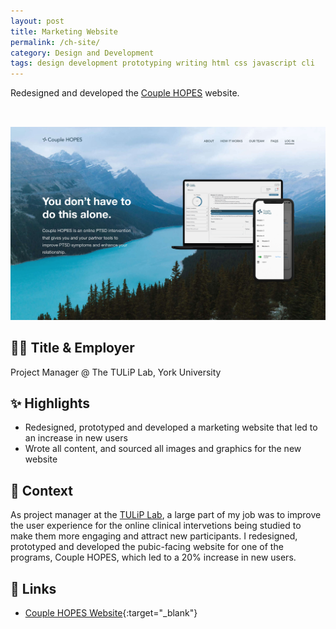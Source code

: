 ```yaml
---
layout: post
title: Marketing Website
permalink: /ch-site/
category: Design and Development
tags: design development prototyping writing html css javascript cli
---
```


Redesigned and developed the [Couple HOPES](https://couplehopes.com/) website.

<a href="https://www.couplehopes.com" target="_blank"><img src="/assets/images/CH-site.png" class="table-wrapper" style="width:100%; max-height:20rem; object-fit:cover; overflow-y:clip; object-position: 100% 0; margin-top:2rem;" /></a>

## 👩‍💻 Title & Employer

Project Manager @ The TULiP Lab, York University

## ✨ Highlights

- Redesigned, prototyped and developed a marketing website that led to an increase in new users
- Wrote all content, and sourced all images and graphics for the new website

## 📌 Context

As project manager at the [TULiP Lab](https://www.tuliplab.ca/), a large part of my job was to improve the user experience for the online clinical intervetions being studied to make them more engaging and attract new participants. I redesigned, prototyped and developed the pubic-facing website for one of the programs, Couple HOPES, which led to a 20% increase in new users.

## 🔗 Links

- [Couple HOPES Website](https://couplehopes.com/){:target="_blank"}

